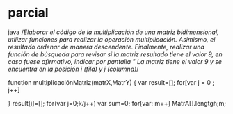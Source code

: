 # parcial
java
/*Elaborar el código de la multiplicación de una matriz bidimensional, 
utilizar funciones para realizar la operación multiplicación. Asimismo,
 el resultado ordenar de manera descendente. Finalmente, 
 realizar una función de búsqueda para revisar si la matriz resultado tiene el valor 9,
  en caso fuese afirmativo, indicar por pantalla
" La matriz tiene el valor 9 y se encuentra en la posición i (fila) y j (columna)*/


function multiplicaciónMatriz(matrX,MatrY)
{
    var result=[];
    for[var j = 0 ; j++]

}
result[i]=[];
for(var j=0;k/j++)
var sum=0;
for[var: m++]
MatrA[].lengtgh;m;
